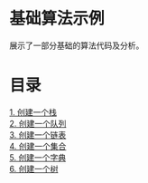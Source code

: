 # 基础算法示例

展示了一部分基础的算法代码及分析。

# 目录

<a href="stack.html"> 1. 创建一个栈</a></br>
<a href="queue.html"> 2. 创建一个队列</a></br>
<a href="link_list.html"> 3. 创建一个链表</a></br>
<a href="collections.html"> 4. 创建一个集合</a></br>
<a href="dict.html"> 5. 创建一个字典</a></br>
<a href="tree.html"> 6. 创建一个树</a></br>